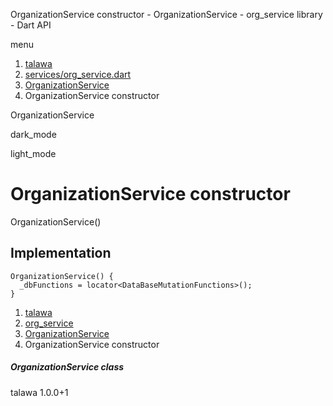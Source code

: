 




OrganizationService constructor - OrganizationService - org\_service library - Dart API







menu

1. [talawa](../../index.html)
2. [services/org\_service.dart](../../services_org_service/services_org_service-library.html)
3. [OrganizationService](../../services_org_service/OrganizationService-class.html)
4. OrganizationService constructor

OrganizationService


dark\_mode

light\_mode




# OrganizationService constructor


OrganizationService()

## Implementation

```
OrganizationService() {
  _dbFunctions = locator<DataBaseMutationFunctions>();
}
```

 


1. [talawa](../../index.html)
2. [org\_service](../../services_org_service/services_org_service-library.html)
3. [OrganizationService](../../services_org_service/OrganizationService-class.html)
4. OrganizationService constructor

##### OrganizationService class





talawa
1.0.0+1






